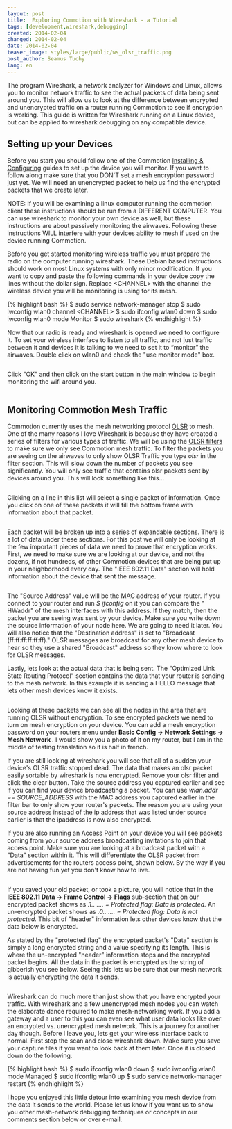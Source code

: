 ```yaml
---
layout: post
title:  Exploring Commotion with Wireshark - a Tutorial
tags: [development,wireshark,debugging]
created: 2014-02-04
changed: 2014-02-04
date: 2014-02-04
teaser_image: styles/large/public/ws_olsr_traffic.png
post_author: Seamus Tuohy
lang: en
---
```


<p>The program Wireshark, a network analyzer for Windows and Linux, allows you to monitor network traffic to see the actual packets of data being sent around you. This will allow us to look at the difference between encrypted and unencrypted traffic on a router running Commotion to see if encryption is working. This guide is written for Wireshark running on a Linux device, but can be applied to wireshark debugging on any compatible device.<!--more--></p>

<h2>Setting up your Devices</h2>

<p>Before you start you should follow one of the Commotion <a href="/docs/cck/installing-configuring"> Installing &amp; Configuring</a> guides to set up the device you will monitor. If you want to follow along make sure that you DON'T set a mesh encryption password just yet. We will need an unencrypted packet to help us find the encrypted packets that we create later.</p>

<p>NOTE: If you will be examining a linux computer running the commotion client these instructions should be run from a DIFFERENT COMPUTER. You can use wireshark to monitor your own device as well, but these instructions are about passively monitoring the airwaves. Following these instructions WILL interfere with your devices ability to mesh if used on the device running Commotion.</p>

<p>Before you get started monitoring wireless traffic you must prepare the radio on the computer running wireshark. These Debian based instructions should work on most Linux systems with only minor modification. If you want to copy and paste the following commands in your device copy the lines without the dollar sign. Replace &lt;CHANNEL&gt; with the channel the wireless device you will be monitoring is using for its mesh.</p>

{% highlight bash %}
    $ sudo service network-manager stop
    $ sudo iwconfig wlan0 channel &lt;CHANNEL&gt;
    $ sudo ifconfig wlan0 down
    $ sudo iwconfig wlan0 mode Monitor
    $ sudo wireshark
{% endhighlight %}

<p>Now that our radio is ready and wireshark is opened we need to configure it. To set your wireless interface to listen to all traffic, and not just traffic between it and devices it is talking to we need to set it to “monitor” the airwaves. Double click on wlan0 and check the "use monitor mode" box.</p>

<p><img alt="" src="/images/ws_mon_mode.png" /></p>

<p>Click "OK" and then click on the start button in the main window to begin monitoring the wifi around you.</p>

<p><img alt="" src="/images/ws_traffic.png" /></p>

<h2>Monitoring Commotion Mesh Traffic</h2>

<p>Commotion currently uses the mesh networking protocol <a href="https://en.wikipedia.org/wiki/Optimized_Link_State_Routing_Protocol">OLSR</a>&nbsp;to mesh. One of the many reasons I love Wireshark is because they have created a series of filters for various types of traffic. We will be using the <a href="https://www.wireshark.org/docs/dfref/o/olsr.html">OLSR filters</a> to make sure we only see Commotion mesh traffic. To filter the packets you are seeing on the airwaves to only show OLSR Traffic you type&nbsp;<em>olsr </em> in the filter section. This will slow down the number of packets you see significantly. You will only see traffic that contains olsr packets sent by devices around you. This will look something like this...</p>

<p><img alt="" src="/images/ws_olsr_traffic.png" /></p>

<p>Clicking on a line in this list will select a single packet of information. Once you click on one of these packets it will fill the bottom frame with information about that packet.</p>

<p><img alt="" src="/images/ws_olsr_packet.png" /></p>

<p>Each packet will be broken up into a series of expandable sections. There is a lot of data under these sections. For this post we will only be looking at the few important pieces of data we need to prove that encryption works. First, we need to make sure we are looking at our device, and not the dozens, if not hundreds, of other Commotion devices that are being put up in your neighborhood every day. The "IEEE 802.11 Data" section will hold information about the device that sent the message.</p>

<p><img alt="" src="/images/ws_olsr_ieee.png" /></p>

<p>The "Source Address" value will be the MAC address of your router. If you connect to your router and run&nbsp;<em>$ ifconfig </em> on it you can compare the " HWaddr" of the mesh interfaces with this address. If they match, then the packet you are seeing was sent by your device. Make sure you write down the source information of your node here. We are going to need it later. You will also notice that the "Destination address" is set to "Broadcast (ff:ff:ff:ff:ff:ff)." OLSR messages are broadcast for any other mesh device to hear so they use a shared "Broadcast" address so they know where to look for OLSR messages.</p>

<p>Lastly, lets look at the actual data that is being sent. The "Optimized Link State Routing Protocol" section contains the data that your router is sending to the mesh network. In this example it is sending a HELLO message that lets other mesh devices know it exists.</p>

<p><img alt="" src="/images/ws_OLSR_TC_message.png" /></p>

<p>Looking at these packets we can see all the nodes in the area that are running OLSR without encryption. To see encrypted packets we need to turn on mesh encryption on your device. You can add a mesh encryption password on your routers menu under <strong> Basic Config -&gt; Network Settings -&gt; Mesh Network </strong>. I would show you a photo of it on my router, but I am in the middle of testing translation so it is half in french.</p>

<p>If you are still looking at wireshark you will see that all of a sudden your device's OLSR traffic stopped dead. The data that makes an olsr packet easily sortable by wireshark is now encrypted. Remove your olsr filter and click the clear button. Take the source address you captured earlier and see if you can find your device broadcasting a packet. You can use&nbsp;<em>wlan.addr == SOURCE_ADDRESS </em> with the MAC address you captured earlier in the filter bar to only show your router's packets. The reason you are using your source address instead of the ip address that was listed under source earlier is that the ipaddress is now also encrypted.</p>

<p>If you are also running an Access Point on your device you will see packets coming from your source address broadcasting invitations to join that access point. Make sure you are looking at a broadcast packet with a "Data" section within it. This will differentiate the OLSR packet from advertisements for the routers access point, shown below. By the way if you are not having fun yet you don't know how to live.</p>

<p><img alt="" src="/images/ws_broadcast_frame.png" /></p>

<p>If you saved your old packet, or took a picture, you will notice that in the <strong>IEEE 802.11 Data -&gt; Frame Control -&gt; Flags</strong> sub-section that on our encrypted packet shows as&nbsp;<em>.1.. .... = Protected flag: Data is protected.</em> An un-encrypted packet shows as <em> .0.. .... = Protected flag: Data is not protected. </em> This bit of "header" information lets other devices know that the data below is encrypted.</p>

<p>As stated by the "protected flag" the encrypted packet's "Data" section is simply a long encrypted string and a value specifying its length. This is where the un-encrypted "header" information stops and the encrypted packet begins. All the data in the packet is encrypted as the string of gibberish you see below. Seeing this lets us be sure that our mesh network is actually encrypting the data it sends.</p>

<p><img alt="" src="/images/ws_enc_data.png" /></p>

<p>Wireshark can do much more than just show that you have encrypted your traffic. With wireshark and a few unencrypted mesh nodes you can watch the elaborate dance required to make mesh-networking work. If you add a gateway and a user to this you can even see what user data looks like over an encrypted vs. unencrypted mesh network. This is a journey for another day though. Before I leave you, lets get your wireless interface back to normal. First stop the scan and close wireshark down. Make sure you save your capture files if you want to look back at them later. Once it is closed down do the following.</p>

{% highlight bash %}
    $ sudo ifconfig wlan0 down
    $ sudo iwconfig wlan0 mode Managed
    $ sudo ifconfig wlan0 up
    $ sudo service network-manager restart
{% endhighlight %}


<p>I hope you enjoyed this little detour into examining you mesh device from the data it sends to the world. Please let us know if you want us to show you other mesh-network debugging techniques or concepts in our comments section below or over e-mail.</p>
